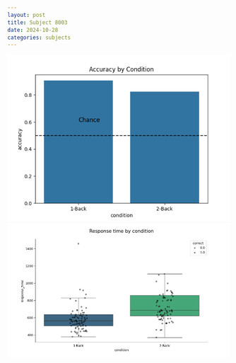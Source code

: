 ```yaml
---
layout: post
title: Subject 8003
date: 2024-10-28
categories: subjects
---
```


![](data/8003/run-3/8003_ATS_acc.png)
![](data/8003/run-3/8003_ATS_rt.png)
